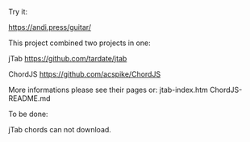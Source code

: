 Try it: 

https://andi.press/guitar/


This project combined two projects in one:

jTab https://github.com/tardate/jtab

ChordJS https://github.com/acspike/ChordJS


More informations please see their pages or: 
jtab-index.htm
ChordJS-README.md


To be done:

jTab chords can not download.
